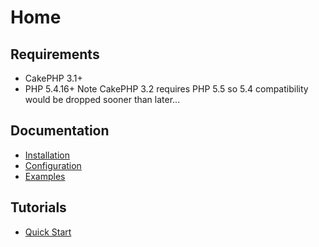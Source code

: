 Home
====

Requirements
------------

* CakePHP 3.1+
* PHP 5.4.16+ Note CakePHP 3.2 requires PHP 5.5 so 5.4 compatibility would be dropped sooner than later...

Documentation
-------------

* [Installation](Documentation/Installation.md)
* [Configuration](Documentation/Configuration.md)
* [Examples](Documentation/Examples.md)

Tutorials
---------

* [Quick Start](Tutorials/Quick-Start.md)
